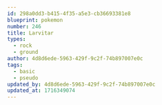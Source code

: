 ```yaml
---
id: 298a0dd3-b415-4f35-a5e3-cb36693381e8
blueprint: pokemon
number: 246
title: Larvitar
types:
  - rock
  - ground
author: 4d8d6ede-5963-429f-9c2f-74b897007e0c
tags:
  - basic
  - pseudo
updated_by: 4d8d6ede-5963-429f-9c2f-74b897007e0c
updated_at: 1716349074
---
```

